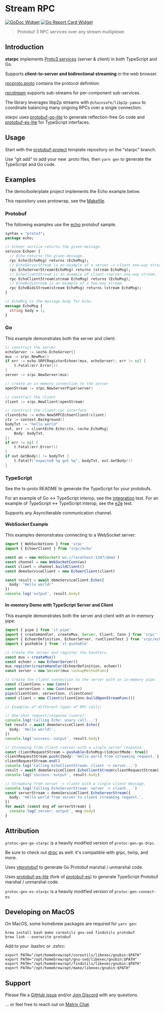 # Stream RPC

[![GoDoc Widget]][GoDoc] [![Go Report Card Widget]][Go Report Card]

> Protobuf 3 RPC services over any stream multiplexer.

[GoDoc]: https://godoc.org/github.com/aperturerobotics/starpc
[GoDoc Widget]: https://godoc.org/github.com/aperturerobotics/starpc?status.svg
[Go Report Card Widget]: https://goreportcard.com/badge/github.com/aperturerobotics/starpc
[Go Report Card]: https://goreportcard.com/report/github.com/aperturerobotics/starpc

## Introduction

**starpc** implements [Proto3 services] (server & client) in both TypeScript and Go.

[Proto3 services]: https://developers.google.com/protocol-buffers/docs/proto3#services

Supports **client-to-server and bidirectional streaming** in the web browser.

[rpcproto.proto](./srpc/rpcproto.proto) contains the protocol definition.

[rpcstream] supports sub-streams for per-component sub-services.

[rpcstream]: ./rpcstream

The library leverages libp2p streams with `@chainsafe/libp2p-yamux` to
coordinate balancing many ongoing RPCs over a single connection.

starpc uses [protobuf-go-lite] to generate reflection-free Go code and [protobuf-es-lite] for TypeScript interfaces.

[protobuf-go-lite]: https://github.com/aperturerobotics/protobuf-go-lite
[protobuf-es-lite]: https://github.com/aperturerobotics/protobuf-es-lite

## Usage

Start with the [protobuf-project] template repository on the "starpc" branch.

[protobuf-project]: https://github.com/aperturerobotics/protobuf-project/tree/starpc

Use "git add" to add your new .proto files, then `yarn gen` to generate the
TypeScript and Go code.

## Examples

The demo/boilerplate project implements the Echo example below.

This repository uses protowrap, see the [Makefile](./Makefile).

### Protobuf

The following examples use the [echo](./echo/echo.proto) protobuf sample.

```protobuf
syntax = "proto3";
package echo;

// Echoer service returns the given message.
service Echoer {
  // Echo returns the given message.
  rpc Echo(EchoMsg) returns (EchoMsg);
  // EchoServerStream is an example of a server -> client one-way stream.
  rpc EchoServerStream(EchoMsg) returns (stream EchoMsg);
  // EchoClientStream is an example of client->server one-way stream.
  rpc EchoClientStream(stream EchoMsg) returns (EchoMsg);
  // EchoBidiStream is an example of a two-way stream.
  rpc EchoBidiStream(stream EchoMsg) returns (stream EchoMsg);
}

// EchoMsg is the message body for Echo.
message EchoMsg {
  string body = 1;
}
```

### Go

This example demonstrates both the server and client:

```go
// construct the server
echoServer := &echo.EchoServer{}
mux := srpc.NewMux()
if err := echo.SRPCRegisterEchoer(mux, echoServer); err != nil {
	t.Fatal(err.Error())
}
server := srpc.NewServer(mux)

// create an in-memory connection to the server
openStream := srpc.NewServerPipe(server)

// construct the client
client := srpc.NewClient(openStream)

// construct the client rpc interface
clientEcho := echo.NewSRPCEchoerClient(client)
ctx := context.Background()
bodyTxt := "hello world"
out, err := clientEcho.Echo(ctx, &echo.EchoMsg{
	Body: bodyTxt,
})
if err != nil {
	t.Fatal(err.Error())
}
if out.GetBody() != bodyTxt {
	t.Fatalf("expected %q got %q", bodyTxt, out.GetBody())
}
```

[e2e test]: ./e2e/e2e_test.go

### TypeScript

See the ts-proto README to generate the TypeScript for your protobufs.

For an example of Go <-> TypeScript interop, see the [integration] test. For an
example of TypeScript <-> TypeScript interop, see the [e2e] test.

[e2e]: ./e2e/e2e.ts
[integration]: ./integration/integration.ts

Supports any AsyncIterable communication channel.

#### WebSocket Example

This examples demonstrates connecting to a WebSocket server:

```typescript
import { WebSocketConn } from 'srpc'
import { EchoerClient } from 'srpc/echo'

const ws = new WebSocket('ws://localhost:1347/demo')
const channel = new WebSocketConn(ws)
const client = channel.buildClient()
const demoServiceClient = new EchoerClient(client)

const result = await demoServiceClient.Echo({
  body: "Hello world!"
})
console.log('output', result.body)
```

#### In-memory Demo with TypeScript Server and Client

This example demonstrates both the server and client with an in-memory pipe:

```typescript
import { pipe } from 'it-pipe'
import { createHandler, createMux, Server, Client, Conn } from 'srpc'
import { EchoerDefinition, EchoerServer, runClientTest } from 'srpc/echo'
import { pushable } from 'it-pushable'

// Create the server and register the handlers.
const mux = createMux()
const echoer = new EchoerServer()
mux.register(createHandler(EchoerDefinition, echoer))
const server = new Server(mux.lookupMethodFunc)

// Create the client connection to the server with an in-memory pipe.
const clientConn = new Conn()
const serverConn = new Conn(server)
pipe(clientConn, serverConn, clientConn)
const client = new Client(clientConn.buildOpenStreamFunc())

// Examples of different types of RPC calls:

// One-shot request/response (unary):
console.log('Calling Echo: unary call...')
let result = await demoServiceClient.Echo({
  body: 'Hello world!',
})
console.log('success: output', result.body)

// Streaming from client->server with a single server response:
const clientRequestStream = pushable<EchoMsg>({objectMode: true})
clientRequestStream.push({body: 'Hello world from streaming request.'})
clientRequestStream.end()
console.log('Calling EchoClientStream: client -> server...')
result = await demoServiceClient.EchoClientStream(clientRequestStream)
console.log('success: output', result.body)

// Streaming from server -> client with a single client message.
console.log('Calling EchoServerStream: server -> client...')
const serverStream = demoServiceClient.EchoServerStream({
  body: 'Hello world from server to client streaming request.',
})
for await (const msg of serverStream) {
  console.log('server: output', msg.body)
}
```

## Attribution

`protoc-gen-go-starpc` is a heavily modified version of `protoc-gen-go-drpc`.

Be sure to check out [drpc] as well: it's compatible with grpc, twirp, and more.

[drpc]: https://github.com/storj/drpc

Uses [vtprotobuf] to generate Go Protobuf marshal / unmarshal code.

[vtprotobuf]: https://github.com/planetscale/vtprotobuf

Uses [protobuf-es-lite] (fork of [protobuf-es]) to generate TypeScript Protobuf marshal / unmarshal code.

[protobuf-es]: https://github.com/bufbuild/protobuf-es
[protobuf-es-lite]: https://github.com/aperturerobotics/protobuf-es-lite

`protoc-gen-es-starpc` is a heavily modified version of `protoc-gen-connect-es`.

## Developing on MacOS

On MacOS, some homebrew packages are required for `yarn gen`:

```
brew install bash make coreutils gnu-sed findutils protobuf
brew link --overwrite protobuf
```

Add to your .bashrc or .zshrc:

```
export PATH="/opt/homebrew/opt/coreutils/libexec/gnubin:$PATH"
export PATH="/opt/homebrew/opt/gnu-sed/libexec/gnubin:$PATH"
export PATH="/opt/homebrew/opt/findutils/libexec/gnubin:$PATH"
export PATH="/opt/homebrew/opt/make/libexec/gnubin:$PATH"
```

## Support

Please file a [GitHub issue] and/or [Join Discord] with any questions.

[GitHub issue]: https://github.com/aperturerobotics/starpc/issues/new

... or feel free to reach out on [Matrix Chat].

[Join Discord]: https://discord.gg/KJutMESRsT
[Matrix Chat]: https://matrix.to/#/#aperturerobotics:matrix.org
